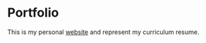 # Portfolio

This is my personal [website](https://tomgeek27.github.io/portfolio) and represent my curriculum resume.
